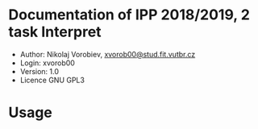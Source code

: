 # Documentation of IPP 2018/2019, 2 task Interpret
* Author: Nikolaj Vorobiev, xvorob00@stud.fit.vutbr.cz
* Login: xvorob00
* Version: 1.0 
* Licence GNU GPL3

# Usage 


